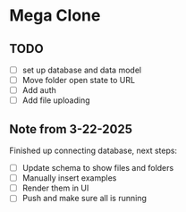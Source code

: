 # Mega Clone

## TODO

- [ ] set up database and data model
- [ ] Move folder open state to URL
- [ ] Add auth
- [ ] Add file uploading

## Note from 3-22-2025

Finished up connecting database, next steps:

- [ ] Update schema to show files and folders
- [ ] Manually insert examples
- [ ] Render them in UI
- [ ] Push and make sure all is running
